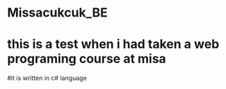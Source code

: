 # Missacukcuk_BE
# this is a test when i had taken a web programing course at misa
#it is written in c# language
